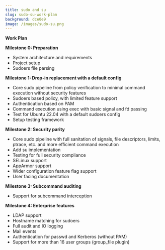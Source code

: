 ```yaml
---
title: sudo and su
slug: sudo-su-work-plan
background: dce0e9
image: /images/sudo-su.png
---
```


**Work Plan**

**Milestone 0: Preparation**

* System architecture and requirements
* Project setup
* Sudoers file parsing

**Milestone 1: Drop-in replacement with a default config**

* Core sudo pipeline from policy verification to minimal command execution without
security features
* Sudoers based policy, with limited feature support
* Authentication based on PAM
* Command execution using exec with basic signal and fd passing
* Test for Ubuntu 22.04 with a default sudoers config
* Setup testing framework

**Milestone 2: Security parity**

* Core sudo pipeline with full sanitation of signals, file descriptors, limits, ptrace, etc. and
more efficient command execution
* Add su implementation
* Testing for full security compliance
* SELinux support
* AppArmor support
* Wider configuration feature flag support
* User facing documentation

**Milestone 3: Subcommand auditing**

* Support for subcommand interception

**Milestone 4: Enterprise features**

* LDAP support
* Hostname matching for sudoers
* Full audit and IO logging
* Mail events
* Authentication for passwd and Kerberos (without PAM)
* Support for more than 16 user groups (group_file plugin)
